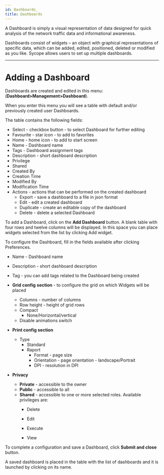 ```yaml
---
id: Dashboards_
title: Dashboards
---
```






A Dashboard is simply a visual representation of data designed for quick analysis of the network traffic data and informational awareness.

Dashboards consist of widgets – an object with graphical representations of specific data, which can be added, edited, positioned, deleted or modified as you like. Sycope allows users to set up multiple dashboards.



---

# Adding  a Dashboard



Dashboards are created and edited in this menu: (**Dashboard>Management>Dashboard**).

When you enter this menu you will see a table with default and/or previously created user Dashboards.

The table contains the following fields:

- Select - checkbox button - to select Dashboard for further editing 
- Favourite - star icon -  to add to favorites
- Home - home icon - to add to start screen
- Name - Dashboard name
- Tags - Dashboard assignment tags
- Description - short dashboard description
- Privilege 
- Shared
- Created By
- Creation Time
- Modified By
- Modification Time
- Actions - actions that can be performed on the created dashboard
  - Export - save a dashboard to a file in json format
  - Edit - edit a created dashboard
  - Duplicate - create an editable copy of the dashboard
  - Delete - delete a selected Dashboard



To add  a Dashboard, click on the **Add Dashboard** button. A blank table with four rows and twelve columns will be displayed. In this space you can place widgets selected from the list by clicking Add widget.

To configure the Dashboard, fill in the fields available after clicking  Preferences.

- Name - Dashboard name
- Description - short dashboard description
- Tag - you can add tags related to the Dashboard being created

- **Grid config** **section** - to configure the grid on which Widgets will be placed
  - Columns - number of columns
  - Row height - height of grid rows
  - Compact
    - None/Horizontal/vertical
  - Disable animations switch
- **Print config section** 
  - Type
    - Standard 
    - Raport
      - Format  - page size
      - Orientation - page orientation - landscape/Portrait
      - DPI - resolution in DPI
- **Privacy**
  - **Private** - accessible to the owner
  - **Public** - accessible to all
  - **Shared** - accessible to one or more selected roles. Available privileges are:
    - Delete

    - Edit
    - Execute

    - View


To complete a configuration and save a Dashboard, click **Submit and close** button.

A saved dashboard is placed in the table with the list of dashboards and it is launched by clicking on its name.

 
